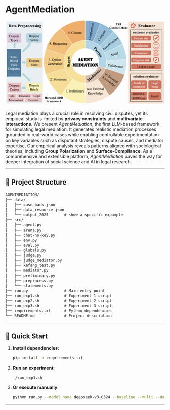 # AgentMediation

![image-20250514235047045](./img/AgentMediation2.png)

Legal mediation plays a crucial role in resolving civil disputes, yet its empirical study is limited by  **privacy constraints** and **multivariate interactions**. We present *AgentMediation*, the first LLM-based framework for simulating legal mediation. It generates realistic mediation processes grounded in real-world cases while enabling controllable experimentation on key variables such as disputant strategies, dispute causes, and mediator expertise. Our empirical analysis reveals patterns aligned with sociological theories, including **Group Polarization** and **Surface-Compliance**. As a comprehensive and extensible platform, *AgentMediation* paves the way for deeper integration of social science and AI in legal research.

---

## 📁 Project Structure

```
AGENTMEDIATION/
├── data/
│   ├── case_back.json
│   ├── data_resource.json
│   └── output_2025       # show a specific expample
├── src/
│   ├── agent.py
│   ├── arena.py
│   ├── chat-no-key.py
│   ├── env.py
│   ├── eval.py
│   ├── globals.py
│   ├── judge.py
│   ├── judge_mediator.py
│   ├── kafang_test.py
│   ├── mediator.py
│   ├── preliminary.py
│   ├── preprocess.py
│   └── statements.py
├── run.py                # Main entry point
├── run_exp1.sh           # Experiment 1 script
├── run_exp2.sh           # Experiment 2 script
├── run_exp3.sh           # Experiment 3 script
├── requirements.txt      # Python dependencies
└── README.md             # Project description
```

---

## 🚀 Quick Start

1. **Install dependencies**:
   ```bash
   pip install -r requirements.txt
   ```

2. **Run an experiment**:
   ```bash
   ./run_exp1.sh
   ```

3. **Or execute manually**:
   ```bash
   python run.py --model_name deepseek-v3-0324 --baseline --multi --date 2025
   ```

---
